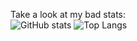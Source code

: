 Take a look at my bad stats: </br>
![GitHub stats](https://github-readme-stats.vercel.app/api?username=woolw&show_icons=true&theme=transparent&custom_title=Github%20stats)
![Top Langs](https://github-readme-stats.vercel.app/api/top-langs/?username=woolw&hide_progress=false&theme=transparent&layout=compact)
